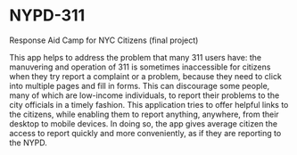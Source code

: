 NYPD-311 
====

Response Aid Camp for NYC Citizens (final project)

This app helps to address the problem that many 311 users have: the manuvering and operation of 311 is sometimes inaccessible for citizens when they try report a complaint or a problem, because they need to click into multiple pages and fill in forms. This can discourage some people, many of which are low-income individuals, to report their problems to the city officials in a timely fashion. This application tries to offer helpful links to the citizens, while enabling them to report anything, anywhere, from their desktop to mobile devices. In doing so, the app gives average citizen the access to report quickly and more conveniently, as if they are reporting to the NYPD.
